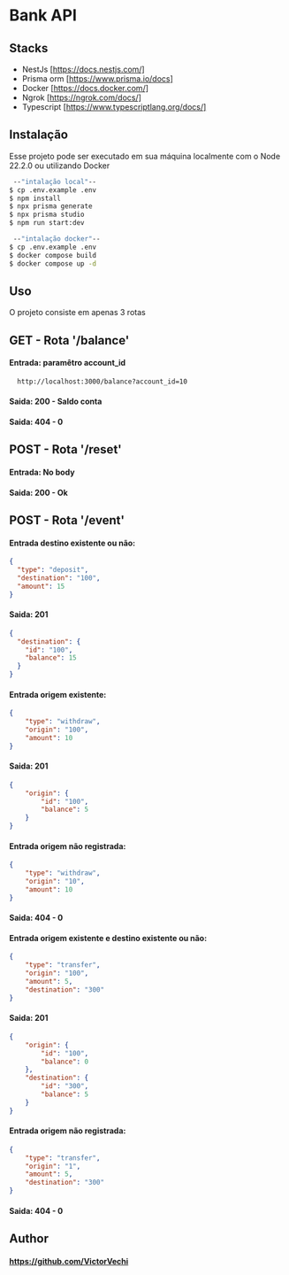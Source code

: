 # Bank API

## Stacks
- NestJs [https://docs.nestjs.com/]
- Prisma orm [https://www.prisma.io/docs]
- Docker [https://docs.docker.com/]
- Ngrok [https://ngrok.com/docs/]
- Typescript [https://www.typescriptlang.org/docs/]

## Instalação

Esse projeto pode ser executado em sua máquina localmente com o Node 22.2.0 ou utilizando Docker

```bash
 --"intalação local"--
$ cp .env.example .env
$ npm install
$ npx prisma generate
$ npx prisma studio
$ npm run start:dev
```

```bash
 --"intalação docker"--
$ cp .env.example .env
$ docker compose build
$ docker compose up -d
```

## Uso

O projeto consiste em apenas 3 rotas


## GET - Rota '/balance'

#### Entrada: paramêtro account_id

```bash
  http://localhost:3000/balance?account_id=10
```

#### Saida: 200 - Saldo conta
#### Saida: 404 - 0

## POST - Rota '/reset'

#### Entrada: No body

#### Saida: 200 - Ok

## POST - Rota '/event'

#### Entrada destino existente ou não: 
```json
{
  "type": "deposit",
  "destination": "100",
  "amount": 15
}
```
#### Saida: 201
```json
{
  "destination": {
    "id": "100",
    "balance": 15
  }
}
```
#### Entrada origem existente: 
```json
{
	"type": "withdraw",
	"origin": "100",
	"amount": 10
}
```
#### Saida: 201
```json
{
	"origin": {
		"id": "100",
		"balance": 5
	}
}
```
#### Entrada origem não registrada:
```json
{
	"type": "withdraw",
	"origin": "10",
	"amount": 10
}
```
#### Saida: 404 - 0

#### Entrada origem existente e destino existente ou não: 
```json
{
	"type": "transfer",
	"origin": "100",
	"amount": 5,
	"destination": "300"
}
```
#### Saida: 201
```json
{
	"origin": {
		"id": "100",
		"balance": 0
	},
	"destination": {
		"id": "300",
		"balance": 5
	}
}
```

#### Entrada origem não registrada: 
```json
{
	"type": "transfer",
	"origin": "1",
	"amount": 5,
	"destination": "300"
}
```
#### Saida: 404 - 0


## Author

#### https://github.com/VictorVechi
